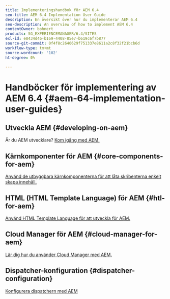 ```yaml
---
title: Implementeringshandbok för AEM 6.4
seo-title: AEM 6.4 Implementation User Guide
description: En översikt över hur du implementerar AEM 6.4
seo-description: An overview of how to implement AEM 6.4
contentOwner: bohnert
products: SG_EXPERIENCEMANAGER/6.4/SITES
exl-id: e8434d46-b169-4408-85e7-b619c6f7b877
source-git-commit: 0f4f8c2640629f751337e8611a2c8f32f21bcb6d
workflow-type: tm+mt
source-wordcount: '102'
ht-degree: 0%

---
```


# Handböcker för implementering av AEM 6.4 {#aem-64-implementation-user-guides}

## Utveckla AEM {#developing-on-aem}

Är du AEM utvecklare? [Kom igång med AEM.](/help/sites-developing/home.md)

## Kärnkomponenter för AEM {#core-components-for-aem}

[Använd de utbyggbara kärnkomponenterna för att låta skribenterna enkelt skapa innehåll.](https://experienceleague.adobe.com/docs/experience-manager-core-components/using/introduction.html)

## HTML (HTML Template Language) för AEM {#htl-for-aem}

[Använd HTML Template Language för att utveckla för AEM.](https://experienceleague.adobe.com/docs/experience-manager-htl/using/overview.html)

## Cloud Manager för AEM {#cloud-manager-for-aem}

[Lär dig hur du använder Cloud Manager med AEM.](https://experienceleague.adobe.com/docs/experience-manager-cloud-manager/using/introduction-to-cloud-manager.html?lang=en)

## Dispatcher-konfiguration {#dispatcher-configuration}

[Konfigurera dispatchern med AEM](https://experienceleague.adobe.com/docs/experience-manager-dispatcher/using/dispatcher.html)
